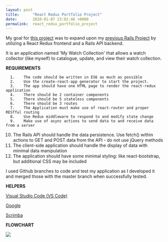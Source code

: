 ```yaml
---
layout: post
title:      "React Redux Portfolio Project"
date:       2020-01-07 23:01:46 +0000
permalink:  react_redux_portfolio_project
---
```



My goal for [this project](https://github.com/terryblue99/my-watch-collection-v-002) was to expand upon my [previous Rails Project](https://github.com/terryblue99/my-watch-collection-v-001) by utilizing a React Redux frontend and a Rails API backend. 

It is an application named 'My Watch Collection' that allows a watch collector (like myself) to catalogue, update, and view their watch collection.

**REQUIREMENTS**
 
      1.	The code should be written in ES6 as much as possible 
      2.	Use the create-react-app generator to start the project.
      3.	The app should have one HTML page to render the react-redux application
      4.	There should be 2 container components
      5.	There should be 5 stateless components
      6.	There should be 3 routes
      7.	The Application must make use of react-router and proper RESTful routing 
      8.	Use Redux middleware to respond to and modify state change
      9.	Make use of async actions to send data to and receive data from a server
   10.	The Rails API should handle the data persistence. Use fetch() within actions to GET and POST data from the API - do             not use jQuery methods
   11.	The client-side application should handle the display of data with minimal data manipulation
   12.	The application should have some minimal styling: like react-bootstrap, but additional CSS may be included

I used Github branches to code and test my application as I developed it and merged those with the master branch when successfully tested.

**HELPERS**

[Visual Studio Code (VS Code)](https://code.visualstudio.com/docs/introvideos/basics)

[Google](https://www.google.com/)

[Scrimba](https://scrimba.com/)

**FLOWCHART**

![](http://photos.google.com/photo/AF1QipML-68anJEMcG3zW16pNOygtlLz1V7JatyCn9hU)




